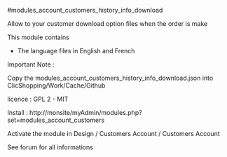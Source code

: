 #modules_account_customers_history_info_download

Allow to your customer download option files when the order is make

This module contains

- The language files in English and French
  
Important Note :

Copy the modules_account_customers_history_info_download.json into ClicShopping/Work/Cache/Github

licence  : GPL 2 - MIT

Install :
http://monsite/myAdmin/modules.php?set=modules_account_customers

Activate the module in Design / Customers Account / Customers Account

See forum for all informations


